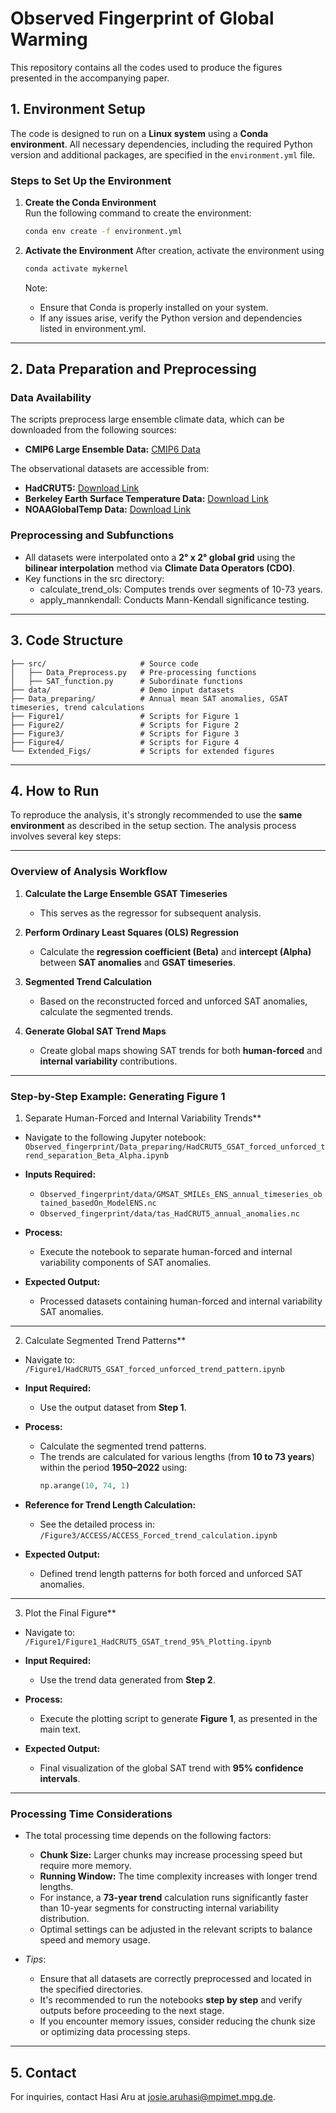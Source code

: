 # Observed Fingerprint of Global Warming

This repository contains all the codes used to produce the figures presented in the accompanying paper.

## 1. Environment Setup

The code is designed to run on a **Linux system** using a **Conda environment**. All necessary dependencies, including the required Python version and additional packages, are specified in the `environment.yml` file.

### Steps to Set Up the Environment

1. **Create the Conda Environment**  
   Run the following command to create the environment:

   ```bash
   conda env create -f environment.yml
   ```
2. **Activate the Environment**
    After creation, activate the environment using

    ```bash
    conda activate mykernel
    ```
    Note:
    - Ensure that Conda is properly installed on your system.
    - If any issues arise, verify the Python version and dependencies listed in environment.yml.
---
## 2. Data Preparation and Preprocessing

### Data Availability

The scripts preprocess large ensemble climate data, which can be downloaded from the following sources:

- **CMIP6 Large Ensemble Data:** [CMIP6 Data](https://aims2.llnl.gov/projects/cmip6/)

The observational datasets are accessible from:

- **HadCRUT5:** [Download Link](https://www.metoffice.gov.uk/hadobs/hadcrut5/data/HadCRUT.5.0.2.0/download.html)  
- **Berkeley Earth Surface Temperature Data:** [Download Link](https://berkeleyearth.org/data/)  
- **NOAAGlobalTemp Data:** [Download Link](https://www.ncei.noaa.gov/products/land-based-station/noaa-global-temp)  

### Preprocessing and Subfunctions

- All datasets were interpolated onto a **2° x 2° global grid** using the **bilinear interpolation** method via **Climate Data Operators (CDO)**.
- Key functions in the src directory:
    - calculate_trend_ols: Computes trends over segments of 10-73 years.
    - apply_mannkendall: Conducts Mann-Kendall significance testing.
---

## 3. Code Structure 

```
├── src/                     # Source code
│   ├── Data_Preprocess.py   # Pre-processing functions
│   ├── SAT_function.py      # Subordinate functions
├── data/                    # Demo input datasets
├── Data_preparing/          # Annual mean SAT anomalies, GSAT timeseries, trend calculations
├── Figure1/                 # Scripts for Figure 1
├── Figure2/                 # Scripts for Figure 2
├── Figure3/                 # Scripts for Figure 3
├── Figure4/                 # Scripts for Figure 4
└── Extended_Figs/           # Scripts for extended figures
```
---
## 4. How to Run

To reproduce the analysis, it's strongly recommended to use the **same environment** as described in the setup section. The analysis process involves several key steps:

---

### **Overview of Analysis Workflow**

1. **Calculate the Large Ensemble GSAT Timeseries**  
   - This serves as the regressor for subsequent analysis.

2. **Perform Ordinary Least Squares (OLS) Regression**  
   - Calculate the **regression coefficient (Beta)** and **intercept (Alpha)** between **SAT anomalies** and **GSAT timeseries**.

3. **Segmented Trend Calculation**  
   - Based on the reconstructed forced and unforced SAT anomalies, calculate the segmented trends.

4. **Generate Global SAT Trend Maps**  
   - Create global maps showing SAT trends for both **human-forced** and **internal variability** contributions.

---
### **Step-by-Step Example: Generating Figure 1**

1. Separate Human-Forced and Internal Variability Trends**  
- Navigate to the following Jupyter notebook:  
  `Observed_fingerprint/Data_preparing/HadCRUT5_GSAT_forced_unforced_trend_separation_Beta_Alpha.ipynb`

- **Inputs Required:**  
   - `Observed_fingerprint/data/GMSAT_SMILEs_ENS_annual_timeseries_obtained_basedOn_ModelENS.nc`  
   - `Observed_fingerprint/data/tas_HadCRUT5_annual_anomalies.nc`

- **Process:**  
   - Execute the notebook to separate human-forced and internal variability components of SAT anomalies.

- **Expected Output:**  
   - Processed datasets containing human-forced and internal variability SAT anomalies.

---

2. Calculate Segmented Trend Patterns**  
- Navigate to:  
  `/Figure1/HadCRUT5_GSAT_forced_unforced_trend_pattern.ipynb`

- **Input Required:**  
   - Use the output dataset from **Step 1**.

- **Process:**  
   - Calculate the segmented trend patterns.  
   - The trends are calculated for various lengths (from **10 to 73 years**) within the period **1950–2022** using:  
     ```python
     np.arange(10, 74, 1)
     ```

- **Reference for Trend Length Calculation:**  
   - See the detailed process in:  
     `/Figure3/ACCESS/ACCESS_Forced_trend_calculation.ipynb`

- **Expected Output:**  
   - Defined trend length patterns for both forced and unforced SAT anomalies.

---

3. Plot the Final Figure**  
- Navigate to:  
  `/Figure1/Figure1_HadCRUT5_GSAT_trend_95%_Plotting.ipynb`

- **Input Required:**  
   - Use the trend data generated from **Step 2**.

- **Process:**  
   - Execute the plotting script to generate **Figure 1**, as presented in the main text.

- **Expected Output:**  
   - Final visualization of the global SAT trend with **95% confidence intervals**.

---

### **Processing Time Considerations**

- The total processing time depends on the following factors:  
   - **Chunk Size:** Larger chunks may increase processing speed but require more memory.  
   - **Running Window:** The time complexity increases with longer trend lengths.  
   - For instance, a **73-year trend** calculation runs significantly faster than 10-year segments for constructing internal variability distribution.  
   - Optimal settings can be adjusted in the relevant scripts to balance speed and memory usage.

- *Tips*: 
    - Ensure that all datasets are correctly preprocessed and located in the specified directories.  
    - It's recommended to run the notebooks **step by step** and verify outputs before proceeding to the next stage.  
    - If you encounter memory issues, consider reducing the chunk size or optimizing data processing steps.

---
## 5. Contact
For inquiries, contact Hasi Aru at josie.aruhasi@mpimet.mpg.de.
